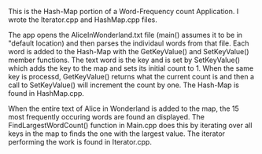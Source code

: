 This is the Hash-Map portion of a Word-Frequency count Application. I wrote the Iterator.cpp and HashMap.cpp files. 

The app opens the AliceInWonderland.txt file (main() assumes it to be in "default location) and then parses the individaul words from that file.
Each word is added to the Hash-Map with the GetKeyValue() and SetKeyValue() member functions. The text word is the key and is set by
SetKeyValue() which adds the key to the map and sets its initial count to 1. When the same key is processd, GetKeyValue() returns what the current 
count is and then a call to SetKeyValue() will increment the count by one. The Hash-Map is found in HashMap.cpp.

When the entire text of Alice in Wonderland is added to the map, the 15 most frequently occuring words are found an displayed.
The FindLargestWordCount() function in Main.cpp does this by iterating over all keys in the map to finds the one with the largest value.
The iterator performing the work is found in Iterator.cpp.
